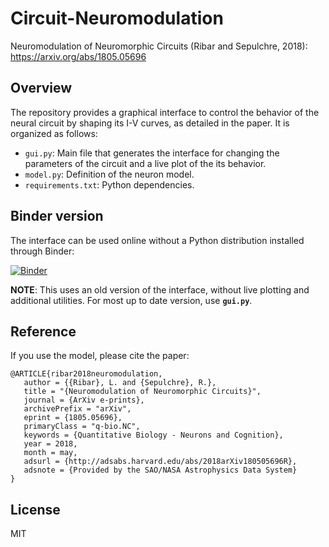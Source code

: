 # Circuit-Neuromodulation
Neuromodulation of Neuromorphic Circuits (Ribar and Sepulchre, 2018): https://arxiv.org/abs/1805.05696

## Overview
The repository provides a graphical interface to control the behavior of the neural circuit by shaping its I-V curves, as detailed in the paper. It is organized as follows:
- `gui.py`: Main file that generates the interface for changing the parameters of the circuit and a live plot of the its behavior.
- `model.py`: Definition of the neuron model.
- `requirements.txt`: Python dependencies.

## Binder version
The interface can be used online without a Python distribution installed through Binder:

[![Binder](https://mybinder.org/badge.svg)](https://mybinder.org/v2/gh/lukaribar/circuit-neuromodulation/master?filepath=gui_old_notebook.ipynb)

**NOTE**: This uses an old version of the interface, without live plotting and additional utilities. For most up to date version, use **`gui.py`**.

## Reference
If you use the model, please cite the paper:

```
@ARTICLE{ribar2018neuromodulation,
   author = {{Ribar}, L. and {Sepulchre}, R.},
   title = "{Neuromodulation of Neuromorphic Circuits}",
   journal = {ArXiv e-prints},
   archivePrefix = "arXiv",
   eprint = {1805.05696},
   primaryClass = "q-bio.NC",
   keywords = {Quantitative Biology - Neurons and Cognition},
   year = 2018,
   month = may,
   adsurl = {http://adsabs.harvard.edu/abs/2018arXiv180505696R},
   adsnote = {Provided by the SAO/NASA Astrophysics Data System}
}
```
## License
MIT
